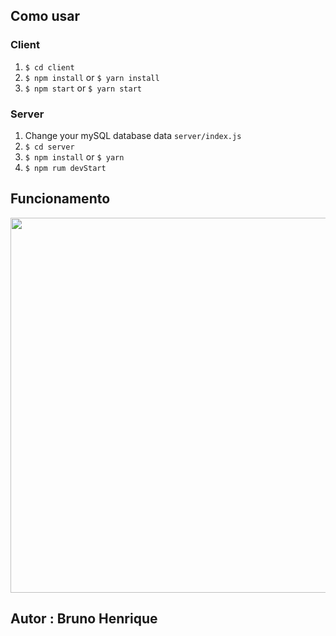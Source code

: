 ## Como usar

### Client

  1. `$ cd client`
  2. `$ npm install` or `$ yarn install`
  3. `$ npm start` or `$ yarn start`
  
### Server

  1. Change your mySQL database data `server/index.js`
  2. `$ cd server`
  3. `$ npm install` or `$ yarn`
  4. `$ npm rum devStart`

## Funcionamento 

  <img src="client/src/assets/to_readme/ScrimShop.gif" width="600px">
  
## Autor : Bruno Henrique 